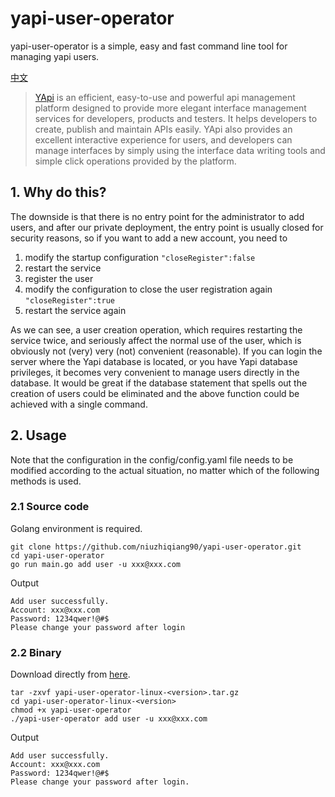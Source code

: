 # yapi-user-operator
yapi-user-operator is a simple, easy and fast command line tool for managing yapi users.

[中文](./README-zh.md)

> [YApi](https://github.com/YMFE/yapi) is an efficient, easy-to-use and powerful api management platform designed to provide more elegant interface management services for developers, products and testers. It helps developers to create, publish and maintain APIs easily. YApi also provides an excellent interactive experience for users, and developers can manage interfaces by simply using the interface data writing tools and simple click operations provided by the platform.

## 1. Why do this?
The downside is that there is no entry point for the administrator to add users, and after our private deployment, the entry point is usually closed for security reasons, so if you want to add a new account, you need to
1. modify the startup configuration `"closeRegister":false`
2. restart the service
3. register the user
4. modify the configuration to close the user registration again `"closeRegister":true` 
6. restart the service again

As we can see, a user creation operation, which requires restarting the service twice, and seriously affect the normal use of the user, which is obviously not (very) very (not) convenient (reasonable).
If you can login the server where the Yapi database is located, or you have Yapi database privileges, it becomes very convenient to manage users directly in the database. It would be great if the database statement that spells out the creation of users could be eliminated and the above function could be achieved with a single command.

## 2. Usage
Note that the configuration in the config/config.yaml file needs to be modified according to the actual situation, no matter which of the following methods is used.

### 2.1 Source code
Golang environment is required.

```
git clone https://github.com/niuzhiqiang90/yapi-user-operator.git
cd yapi-user-operator
go run main.go add user -u xxx@xxx.com
```
Output
```
Add user successfully.
Account: xxx@xxx.com
Password: 1234qwer!@#$
Please change your password after login
```

### 2.2 Binary
Download directly from [here](https://github.com/niuzhiqiang90/yapi-user-operator/releases).
```
tar -zxvf yapi-user-operator-linux-<version>.tar.gz
cd yapi-user-operator-linux-<version>
chmod +x yapi-user-operator
./yapi-user-operator add user -u xxx@xxx.com
```
Output
```
Add user successfully.
Account: xxx@xxx.com
Password: 1234qwer!@#$
Please change your password after login.
```


